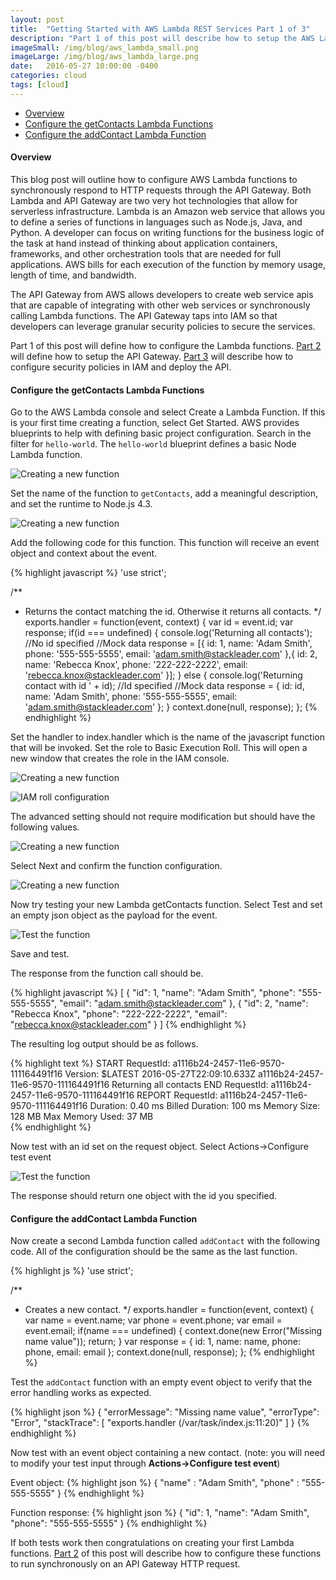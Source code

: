 ```yaml
---
layout: post
title:  "Getting Started with AWS Lambda REST Services Part 1 of 3"
description: "Part 1 of this post will describe how to setup the AWS Lambda functions for serverless REST services."
imageSmall: /img/blog/aws_lambda_small.png
imageLarge: /img/blog/aws_lambda_large.png
date:   2016-05-27 10:00:00 -0400
categories: cloud
tags: [cloud]
---
```



<!-- MarkdownTOC -->

- [Overview](#overview)
- [Configure the getContacts Lambda Functions](#configure-the-getcontacts-lambda-functions)
- [Configure the addContact Lambda Function](#configure-the-addcontact-lambda-function)

<!-- /MarkdownTOC -->

#### Overview
This blog post will outline how to configure AWS Lambda functions to synchronously respond to HTTP requests through the API Gateway.  Both Lambda and API Gateway are two very hot technologies that allow for serverless infrastructure.  Lambda is an Amazon web service that allows you to define a series of functions in languages such as Node.js, Java, and Python.  A developer can focus on writing functions for the business logic of the task at hand instead of thinking about application containers, frameworks, and other orchestration tools that are needed for full applications.  AWS bills for each execution of the function by memory usage, length of time, and bandwidth.

The API Gateway from AWS allows developers to create web service apis that are capable of integrating with other web services or synchronously calling Lambda functions.  The API Gateway taps into IAM so that developers can leverage granular security policies to secure the services.

Part 1 of this post will define how to configure the Lambda functions.  [Part 2](/cloud/2016/06/01/getting-started-aws-lambda-http-part2.html) will define how to setup the API Gateway.  [Part 3](/cloud/2016/06/02/getting-started-aws-lambda-http-part3.html)  will describe how to configure security policies in IAM and deploy the API.

#### Configure the getContacts Lambda Functions
Go to the AWS Lambda console and select Create a Lambda Function.  If this is your first time creating a function, select Get Started.  AWS provides blueprints to help with defining basic project configuration.  Search in the filter for `hello-world`.  The `hello-world` blueprint defines a basic Node Lambda function.

![Creating a new function](/img/blog/aws-lambda-1.png)

Set the name of the function to `getContacts`, add a meaningful description, and set the runtime to Node.js 4.3.  

![Creating a new function](/img/blog/aws-lambda-2.png)

Add the following code for this function.  This function will receive an event object and context about the event.

{% highlight javascript %}
'use strict';
         
/**
 * Returns the contact matching the id.  Otherwise it returns all contacts.
 */
exports.handler = function(event, context) {
  var id = event.id;
  var response;
  if(id === undefined) {
      console.log('Returning all contacts');
      //No id specified
      //Mock data
      response = [{
          id: 1,
          name: 'Adam Smith',
          phone: '555-555-5555',
          email: 'adam.smith@stackleader.com'
      },{
          id: 2,
          name: 'Rebecca Knox',
          phone: '222-222-2222',
          email: 'rebecca.knox@stackleader.com'
      }];
  } else {
      console.log('Returning contact with id ' + id);
      //Id specified
      //Mock data
      response = {
          id: id,
          name: 'Adam Smith',
          phone: '555-555-5555',
          email: 'adam.smith@stackleader.com'
      };
  }
  context.done(null, response);
};
{% endhighlight %}

Set the handler to index.handler which is the name of the javascript function that will be invoked.  Set the role to Basic Execution Roll.  This will open a new window that creates the role in the IAM console.

![Creating a new function](/img/blog/aws-lambda-4.png)

![IAM roll configuration](/img/blog/aws-lambda-3.png)

The advanced setting should not require modification but should have the following values.

![Creating a new function](/img/blog/aws-lambda-5.png)

Select Next and confirm the function configuration.

![Creating a new function](/img/blog/aws-lambda-6.png)

Now try testing your new Lambda getContacts function.  Select Test and set an empty json object as the payload for the event.

![Test the function](/img/blog/aws-lambda-7.png)

Save and test.

The response from the function call should be.

{% highlight javascript %}
[
  {
    "id": 1,
    "name": "Adam Smith",
    "phone": "555-555-5555",
    "email": "adam.smith@stackleader.com"
  },
  {
    "id": 2,
    "name": "Rebecca Knox",
    "phone": "222-222-2222",
    "email": "rebecca.knox@stackleader.com"
  }
]
{% endhighlight %}

The resulting log output should be as follows.

{% highlight text %}
START RequestId: a1116b24-2457-11e6-9570-111164491f16 Version: $LATEST
2016-05-27T22:09:10.633Z	a1116b24-2457-11e6-9570-111164491f16	Returning all contacts
END RequestId: a1116b24-2457-11e6-9570-111164491f16
REPORT RequestId: a1116b24-2457-11e6-9570-111164491f16	Duration: 0.40 ms	Billed Duration: 100 ms 	Memory Size: 128 MB	Max Memory Used: 37 MB	
{% endhighlight %}

Now test with an id set on the request object.  Select Actions->Configure test event

![Test the function](/img/blog/aws-lambda-8.png)

The response should return one object with the id you specified.  

#### Configure the addContact Lambda Function
Now create a second Lambda function called `addContact` with the following code.  All of the configuration should be the same as the last function.

{% highlight js %}
'use strict';
         
/**
 * Creates a new contact.
 */
exports.handler = function(event, context) {
  var name = event.name;
  var phone = event.phone;
  var email = event.email;
  if(name === undefined) {
      context.done(new Error("Missing name value"));
      return;
  }
  var response = {
      id: 1,
      name: name,
      phone: phone,
      email: email
  };
  context.done(null, response);
};
{% endhighlight %}

Test the `addContact` function with an empty event object to verify that the error handling works as expected.

{% highlight json %}
{
  "errorMessage": "Missing name value",
  "errorType": "Error",
  "stackTrace": [
    "exports.handler (/var/task/index.js:11:20)"
  ]
}
{% endhighlight %}

Now test with an event object containing a new contact. (note: you will need to modify your test input through <b>Actions->Configure test event</b>)

Event object:
{% highlight json %}
{
    "name" : "Adam Smith",
    "phone" : "555-555-5555"
}
{% endhighlight %}

Function response:
{% highlight json %}
{
  "id": 1,
  "name": "Adam Smith",
  "phone": "555-555-5555"
}
{% endhighlight %}

If both tests work then congratulations on creating your first Lambda functions.  [Part 2](/cloud/2016/06/01/getting-started-aws-lambda-http-part2.html) of this post will describe how to configure these functions to run synchronously on an API Gateway HTTP request.
